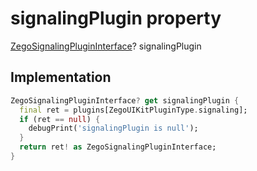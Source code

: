 


# signalingPlugin property









[ZegoSignalingPluginInterface](../../zego_uikit_prebuilt_live_audio_room/ZegoSignalingPluginInterface-class.md)? signalingPlugin
  







## Implementation

```dart
ZegoSignalingPluginInterface? get signalingPlugin {
  final ret = plugins[ZegoUIKitPluginType.signaling];
  if (ret == null) {
    debugPrint('signalingPlugin is null');
  }
  return ret! as ZegoSignalingPluginInterface;
}
```








